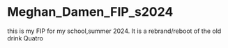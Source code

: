 # Meghan_Damen_FIP_s2024
this is my FIP for my school,summer 2024. It is a rebrand/reboot of the old drink Quatro
